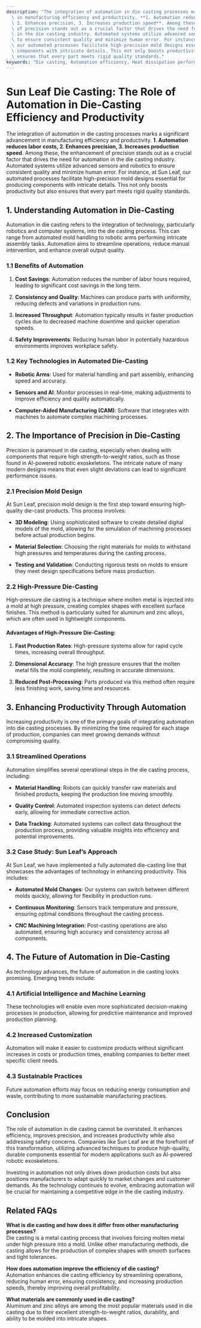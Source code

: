 ```yaml
---
description: "The integration of automation in die casting processes marks a significant advancement\
  \ in manufacturing efficiency and productivity. **1. Automation reduces labor costs,\
  \ 2. Enhances precision, 3. Increases production speed**. Among these, the enhancement\
  \ of precision stands out as a crucial factor that drives the need for automation\
  \ in the die casting industry. Automated systems utilize advanced sensors and robotics\
  \ to ensure consistent quality and minimize human error. For instance, at Sun Leaf,\
  \ our automated processes facilitate high-precision mold designs essential for producing\
  \ components with intricate details. This not only boosts productivity but also\
  \ ensures that every part meets rigid quality standards."
keywords: "Die casting, Automation efficiency, Heat dissipation performance, Die casting process"
---
```

# Sun Leaf Die Casting: The Role of Automation in Die-Casting Efficiency and Productivity

The integration of automation in die casting processes marks a significant advancement in manufacturing efficiency and productivity. **1. Automation reduces labor costs, 2. Enhances precision, 3. Increases production speed**. Among these, the enhancement of precision stands out as a crucial factor that drives the need for automation in the die casting industry. Automated systems utilize advanced sensors and robotics to ensure consistent quality and minimize human error. For instance, at Sun Leaf, our automated processes facilitate high-precision mold designs essential for producing components with intricate details. This not only boosts productivity but also ensures that every part meets rigid quality standards.

## 1. Understanding Automation in Die-Casting

Automation in die casting refers to the integration of technology, particularly robotics and computer systems, into the die casting process. This can range from automated mold handling to robotic arms performing intricate assembly tasks. Automation aims to streamline operations, reduce manual intervention, and enhance overall output quality.

### 1.1 Benefits of Automation

1. **Cost Savings**: Automation reduces the number of labor hours required, leading to significant cost savings in the long term.
   
2. **Consistency and Quality**: Machines can produce parts with uniformity, reducing defects and variations in production runs.
   
3. **Increased Throughput**: Automation typically results in faster production cycles due to decreased machine downtime and quicker operation speeds.

4. **Safety Improvements**: Reducing human labor in potentially hazardous environments improves workplace safety.

### 1.2 Key Technologies in Automated Die-Casting

- **Robotic Arms**: Used for material handling and part assembly, enhancing speed and accuracy.
  
- **Sensors and AI**: Monitor processes in real-time, making adjustments to improve efficiency and quality automatically.

- **Computer-Aided Manufacturing (CAM)**: Software that integrates with machines to automate complex machining processes.

## 2. The Importance of Precision in Die-Casting

Precision is paramount in die casting, especially when dealing with components that require high strength-to-weight ratios, such as those found in AI-powered robotic exoskeletons. The intricate nature of many modern designs means that even slight deviations can lead to significant performance issues.

### 2.1 Precision Mold Design

At Sun Leaf, precision mold design is the first step toward ensuring high-quality die-cast products. This process involves:

- **3D Modeling**: Using sophisticated software to create detailed digital models of the mold, allowing for the simulation of machining processes before actual production begins.

- **Material Selection**: Choosing the right materials for molds to withstand high pressures and temperatures during the casting process.

- **Testing and Validation**: Conducting rigorous tests on molds to ensure they meet design specifications before mass production.

### 2.2 High-Pressure Die-Casting

High-pressure die casting is a technique where molten metal is injected into a mold at high pressure, creating complex shapes with excellent surface finishes. This method is particularly suited for aluminum and zinc alloys, which are often used in lightweight components.

#### Advantages of High-Pressure Die-Casting:

1. **Fast Production Rates**: High-pressure systems allow for rapid cycle times, increasing overall throughput.

2. **Dimensional Accuracy**: The high pressure ensures that the molten metal fills the mold completely, resulting in accurate dimensions.

3. **Reduced Post-Processing**: Parts produced via this method often require less finishing work, saving time and resources.

## 3. Enhancing Productivity Through Automation

Increasing productivity is one of the primary goals of integrating automation into die casting processes. By minimizing the time required for each stage of production, companies can meet growing demands without compromising quality.

### 3.1 Streamlined Operations

Automation simplifies several operational steps in the die casting process, including:

- **Material Handling**: Robots can quickly transfer raw materials and finished products, keeping the production line moving smoothly.

- **Quality Control**: Automated inspection systems can detect defects early, allowing for immediate corrective action.

- **Data Tracking**: Automated systems can collect data throughout the production process, providing valuable insights into efficiency and potential improvements.

### 3.2 Case Study: Sun Leaf’s Approach

At Sun Leaf, we have implemented a fully automated die-casting line that showcases the advantages of technology in enhancing productivity. This includes:

- **Automated Mold Changes**: Our systems can switch between different molds quickly, allowing for flexibility in production runs.

- **Continuous Monitoring**: Sensors track temperature and pressure, ensuring optimal conditions throughout the casting process.

- **CNC Machining Integration**: Post-casting operations are also automated, ensuring high accuracy and consistency across all components.

## 4. The Future of Automation in Die-Casting

As technology advances, the future of automation in die casting looks promising. Emerging trends include:

### 4.1 Artificial Intelligence and Machine Learning

These technologies will enable even more sophisticated decision-making processes in production, allowing for predictive maintenance and improved production planning.

### 4.2 Increased Customization

Automation will make it easier to customize products without significant increases in costs or production times, enabling companies to better meet specific client needs.

### 4.3 Sustainable Practices

Future automation efforts may focus on reducing energy consumption and waste, contributing to more sustainable manufacturing practices.

## Conclusion

The role of automation in die casting cannot be overstated. It enhances efficiency, improves precision, and increases productivity while also addressing safety concerns. Companies like Sun Leaf are at the forefront of this transformation, utilizing advanced techniques to produce high-quality, durable components essential for modern applications such as AI-powered robotic exoskeletons. 

Investing in automation not only drives down production costs but also positions manufacturers to adapt quickly to market changes and customer demands. As the technology continues to evolve, embracing automation will be crucial for maintaining a competitive edge in the die casting industry.

## Related FAQs

**What is die casting and how does it differ from other manufacturing processes?**  
Die casting is a metal casting process that involves forcing molten metal under high pressure into a mold. Unlike other manufacturing methods, die casting allows for the production of complex shapes with smooth surfaces and tight tolerances.

**How does automation improve the efficiency of die casting?**  
Automation enhances die casting efficiency by streamlining operations, reducing human error, ensuring consistency, and increasing production speeds, thereby improving overall profitability.

**What materials are commonly used in die casting?**  
Aluminum and zinc alloys are among the most popular materials used in die casting due to their excellent strength-to-weight ratios, durability, and ability to be molded into intricate shapes.
